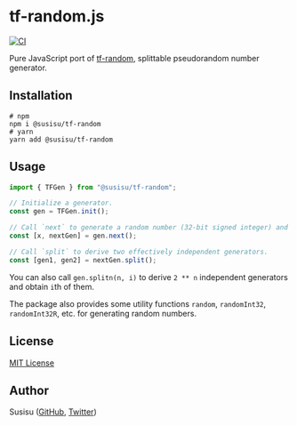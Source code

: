 # tf-random.js
[![CI](https://github.com/susisu/tf-random.js/workflows/CI/badge.svg)](https://github.com/susisu/tf-random.js/actions?query=workflow%3ACI)

Pure JavaScript port of [tf-random](http://hackage.haskell.org/package/tf-random-0.5), splittable pseudorandom number generator.

## Installation
``` shell
# npm
npm i @susisu/tf-random
# yarn
yarn add @susisu/tf-random
```

## Usage
``` javascript
import { TFGen } from "@susisu/tf-random";

// Initialize a generator.
const gen = TFGen.init();

// Call `next` to generate a random number (32-bit signed integer) and a new generator.
const [x, nextGen] = gen.next();

// Call `split` to derive two effectively independent generators.
const [gen1, gen2] = nextGen.split();
```

You can also call `gen.splitn(n, i)` to derive `2 ** n` independent generators and obtain `i`th of them.

The package also provides some utility functions `random`, `randomInt32`, `randomInt32R`, etc. for generating random numbers.

## License
[MIT License](http://opensource.org/licenses/mit-license.php)

## Author
Susisu ([GitHub](https://github.com/susisu), [Twitter](https://twitter.com/susisu2413))
